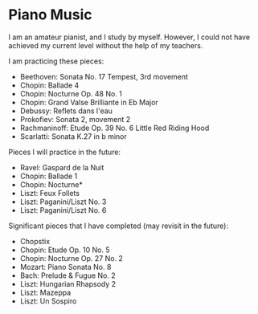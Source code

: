 # Piano Music

I am an amateur pianist, and I study by myself.
However, I could not have achieved my current level without the help of my teachers.

I am practicing these pieces:

* Beethoven: Sonata No. 17 Tempest, 3rd movement
* Chopin: Ballade 4
* Chopin: Nocturne Op. 48 No. 1
* Chopin: Grand Valse Brilliante in Eb Major
* Debussy: Reflets dans l'eau
* Prokofiev: Sonata 2, movement 2
* Rachmaninoff: Etude Op. 39 No. 6 Little Red Riding Hood
* Scarlatti: Sonata K.27 in b minor

Pieces I will practice in the future:

* Ravel: Gaspard de la Nuit
* Chopin: Ballade 1
* Chopin: Nocturne*
* Liszt: Feux Follets
* Liszt: Paganini/Liszt No. 3
* Liszt: Paganini/Liszt No. 6

Significant pieces that I have completed (may revisit in the future):

* Chopstix
* Chopin: Etude Op. 10 No. 5
* Chopin: Nocturne Op. 27 No. 2
* Mozart: Piano Sonata No. 8
* Bach: Prelude & Fugue No. 2
* Liszt: Hungarian Rhapsody 2
* Liszt: Mazeppa
* Liszt: Un Sospiro
